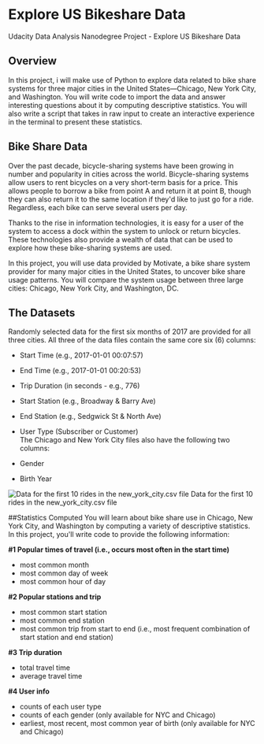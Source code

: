 # Explore US Bikeshare Data
Udacity Data Analysis Nanodegree Project  - Explore US Bikeshare Data

## Overview
In this project, i will make use of Python to explore data related to bike share systems for three major cities in the United States—Chicago, New York City, and Washington. You will write code to import the data and answer interesting questions about it by computing descriptive statistics. You will also write a script that takes in raw input to create an interactive experience in the terminal to present these statistics.

## Bike Share Data
Over the past decade, bicycle-sharing systems have been growing in number and popularity in cities across the world. Bicycle-sharing systems allow users to rent bicycles on a very short-term basis for a price. This allows people to borrow a bike from point A and return it at point B, though they can also return it to the same location if they'd like to just go for a ride. Regardless, each bike can serve several users per day.

Thanks to the rise in information technologies, it is easy for a user of the system to access a dock within the system to unlock or return bicycles. These technologies also provide a wealth of data that can be used to explore how these bike-sharing systems are used.

In this project, you will use data provided by Motivate, a bike share system provider for many major cities in the United States, to uncover bike share usage patterns. You will compare the system usage between three large cities: Chicago, New York City, and Washington, DC.

## The Datasets
Randomly selected data for the first six months of 2017 are provided for all three cities. All three of the data files contain the same core six (6) columns:

* Start Time (e.g., 2017-01-01 00:07:57)
* End Time (e.g., 2017-01-01 00:20:53)
* Trip Duration (in seconds - e.g., 776)
* Start Station (e.g., Broadway & Barry Ave)
* End Station (e.g., Sedgwick St & North Ave)
* User Type (Subscriber or Customer)  
The Chicago and New York City files also have the following two columns:

* Gender
* Birth Year

![Data for the first 10 rides in the new_york_city.csv file ](https://video.udacity-data.com/topher/2018/March/5aa771dc_nyc-data/nyc-data.png)
Data for the first 10 rides in the new_york_city.csv file

##Statistics Computed
You will learn about bike share use in Chicago, New York City, and Washington by computing a variety of descriptive statistics. In this project, you'll write code to provide the following information:

**#1 Popular times of travel (i.e., occurs most often in the start time)**

* most common month
* most common day of week
* most common hour of day

**#2 Popular stations and trip**

* most common start station
* most common end station
* most common trip from start to end (i.e., most frequent combination of start station and end station)

**#3 Trip duration**

* total travel time
* average travel time

**#4 User info**

* counts of each user type
* counts of each gender (only available for NYC and Chicago)
* earliest, most recent, most common year of birth (only available for NYC and Chicago)

